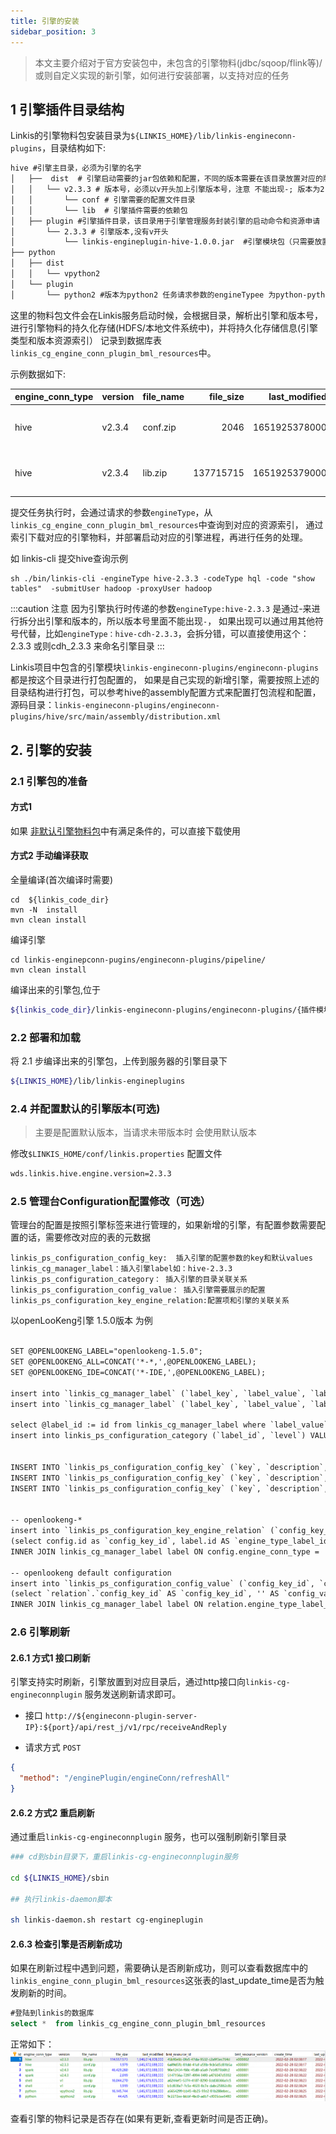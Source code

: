 ```yaml
---
title: 引擎的安装
sidebar_position: 3
---
```


> 本文主要介绍对于官方安装包中，未包含的引擎物料(jdbc/sqoop/flink等)/或则自定义实现的新引擎，如何进行安装部署，以支持对应的任务

## 1 引擎插件目录结构 

Linkis的引擎物料包安装目录为`${LINKIS_HOME}/lib/linkis-engineconn-plugins`，目录结构如下:

```html
hive #引擎主目录，必须为引擎的名字
│   ├──  dist  # 引擎启动需要的jar包依赖和配置，不同的版本需要在该目录放置对应的版本目录
│   │   └── v2.3.3 # 版本号，必须以v开头加上引擎版本号，注意 不能出现-; 版本为2.3.3  任务请求参数的engineType 为hive-2.3.3
│   │       └── conf # 引擎需要的配置文件目录
│   │       └── lib  # 引擎插件需要的依赖包
│   ├── plugin #引擎插件目录，该目录用于引擎管理服务封装引擎的启动命令和资源申请
│       └── 2.3.3 # 引擎版本,没有v开头
│           └── linkis-engineplugin-hive-1.0.0.jar  #引擎模块包（只需要放置单独的引擎包）
├── python
│   ├── dist
│   │   └── vpython2
│   └── plugin
│       └── python2 #版本为python2 任务请求参数的engineTypee 为python-python2

```

这里的物料包文件会在Linkis服务启动时候，会根据目录，解析出引擎和版本号，进行引擎物料的持久化存储(HDFS/本地文件系统中)，并将持久化存储信息(引擎类型和版本资源索引）
记录到数据库表`linkis_cg_engine_conn_plugin_bml_resources`中。

示例数据如下:

| engine_conn_type | version | file_name | file_size | last_modified | bml_resource_id | bml_resource_version | create_time | last_update_time | 
| --- | --- | --- | ---: | ---: | --- | --- | --- | --- | 
| hive | v2.3.4 | conf.zip | 2046 | 1651925378000 | 4f0353ac-5703-4b4d-942d-dbaead38b506 | v000001 | 2022-05-07 20:17:45 | 2022-05-07 20:17:45 | 
| hive | v2.3.4 | lib.zip | 137715715 | 1651925379000 | 762595b5-a6d3-4311-8133-4f8d4e0c3aa0 | v000001 | 2022-05-07 20:17:52 | 2022-05-07 20:17:52 | 

提交任务执行时，会通过请求的参数`engineType`，从`linkis_cg_engine_conn_plugin_bml_resources`中查询到对应的资源索引，
通过索引下载对应的引擎物料，并部署启动对应的引擎进程，再进行任务的处理。 

如 linkis-cli 提交hive查询示例 
```shell
sh ./bin/linkis-cli -engineType hive-2.3.3 -codeType hql -code "show tables"  -submitUser hadoop -proxyUser hadoop
``` 

:::caution 注意
因为引擎执行时传递的参数`engineType:hive-2.3.3` 是通过-来进行拆分出引擎和版本的，所以版本号里面不能出现`-`，
如果出现可以通过用其他符号代替，比如`engineType：hive-cdh-2.3.3`，会拆分错，可以直接使用这个：2.3.3 或则cdh_2.3.3 来命名引擎目录
:::


Linkis项目中包含的引擎模块`linkis-engineconn-plugins/engineconn-plugins`都是按这个目录进行打包配置的，
如果是自己实现的新增引擎，需要按照上述的目录结构进行打包，可以参考hive的assembly配置方式来配置打包流程和配置，
源码目录：`linkis-engineconn-plugins/engineconn-plugins/hive/src/main/assembly/distribution.xml`

## 2. 引擎的安装

### 2.1 引擎包的准备

#### 方式1  
如果  [非默认引擎物料包](https://linkis.apache.org/zh-CN/blog/2022/04/15/how-to-download-engineconn-plugin)中有满足条件的，可以直接下载使用 

#### 方式2 手动编译获取 

全量编译(首次编译时需要) 
```shell script
cd  ${linkis_code_dir} 
mvn -N  install 
mvn clean install  
```

编译引擎 
```shell script
cd linkis-enginepconn-pugins/engineconn-plugins/pipeline/
mvn clean install
```

编译出来的引擎包,位于
```bash
${linkis_code_dir}/linkis-engineconn-plugins/engineconn-plugins/{插件模块名}/target/out/{插件模块名}
```

### 2.2 部署和加载

将 2.1 步编译出来的引擎包，上传到服务器的引擎目录下
```bash 
${LINKIS_HOME}/lib/linkis-engineplugins
```

### 2.4 并配置默认的引擎版本(可选)

> 主要是配置默认版本，当请求未带版本时 会使用默认版本 

修改`$LINKIS_HOME/conf/linkis.properties` 配置文件  
```html
wds.linkis.hive.engine.version=2.3.3
```

### 2.5 管理台Configuration配置修改（可选）
管理台的配置是按照引擎标签来进行管理的，如果新增的引擎，有配置参数需要配置的话，需要修改对应的表的元数据  

```
linkis_ps_configuration_config_key:  插入引擎的配置参数的key和默认values
linkis_cg_manager_label：插入引擎label如：hive-2.3.3
linkis_ps_configuration_category： 插入引擎的目录关联关系
linkis_ps_configuration_config_value： 插入引擎需要展示的配置
linkis_ps_configuration_key_engine_relation:配置项和引擎的关联关系
```
以openLooKeng引擎 1.5.0版本 为例 
```html

SET @OPENLOOKENG_LABEL="openlookeng-1.5.0";
SET @OPENLOOKENG_ALL=CONCAT('*-*,',@OPENLOOKENG_LABEL);
SET @OPENLOOKENG_IDE=CONCAT('*-IDE,',@OPENLOOKENG_LABEL);

insert into `linkis_cg_manager_label` (`label_key`, `label_value`, `label_feature`, `label_value_size`, `update_time`, `create_time`) VALUES ('combined_userCreator_engineType',@OPENLOOKENG_ALL, 'OPTIONAL', 2, now(), now());
insert into `linkis_cg_manager_label` (`label_key`, `label_value`, `label_feature`, `label_value_size`, `update_time`, `create_time`) VALUES ('combined_userCreator_engineType',@OPENLOOKENG_IDE, 'OPTIONAL', 2, now(), now());

select @label_id := id from linkis_cg_manager_label where `label_value` = @OPENLOOKENG_IDE;
insert into linkis_ps_configuration_category (`label_id`, `level`) VALUES (@label_id, 2);


INSERT INTO `linkis_ps_configuration_config_key` (`key`, `description`, `name`, `default_value`, `validate_type`, `validate_range`, `engine_conn_type`, `is_hidden`, `is_advanced`, `level`, `treeName`) VALUES ('linkis.openlookeng.url', '例如:http://127.0.0.1:8080', '连接地址', 'http://127.0.0.1:8080', 'Regex', '^\\s*http://([^:]+)(:\\d+)(/[^\\?]+)?(\\?\\S*)?$', 'openlookeng', 0, 0, 1, '数据源配置');
INSERT INTO `linkis_ps_configuration_config_key` (`key`, `description`, `name`, `default_value`, `validate_type`, `validate_range`, `engine_conn_type`, `is_hidden`, `is_advanced`, `level`, `treeName`) VALUES ('linkis.openlookeng.catalog', 'catalog', 'catalog', 'system', 'None', '', 'openlookeng', 0, 0, 1, '数据源配置');
INSERT INTO `linkis_ps_configuration_config_key` (`key`, `description`, `name`, `default_value`, `validate_type`, `validate_range`, `engine_conn_type`, `is_hidden`, `is_advanced`, `level`, `treeName`) VALUES ('linkis.openlookeng.source', 'source', 'source', 'global', 'None', '', 'openlookeng', 0, 0, 1, '数据源配置');


-- openlookeng-*
insert into `linkis_ps_configuration_key_engine_relation` (`config_key_id`, `engine_type_label_id`)
(select config.id as `config_key_id`, label.id AS `engine_type_label_id` FROM linkis_ps_configuration_config_key config
INNER JOIN linkis_cg_manager_label label ON config.engine_conn_type = 'openlookeng' and label_value = @OPENLOOKENG_ALL);

-- openlookeng default configuration
insert into `linkis_ps_configuration_config_value` (`config_key_id`, `config_value`, `config_label_id`)
(select `relation`.`config_key_id` AS `config_key_id`, '' AS `config_value`, `relation`.`engine_type_label_id` AS `config_label_id` FROM linkis_ps_configuration_key_engine_relation relation
INNER JOIN linkis_cg_manager_label label ON relation.engine_type_label_id = label.id AND label.label_value = @OPENLOOKENG_ALL);

```

### 2.6 引擎刷新

#### 2.6.1 方式1 接口刷新 
引擎支持实时刷新，引擎放置到对应目录后，通过http接口向`linkis-cg-engineconnplugin` 服务发送刷新请求即可。

- 接口 `http://${engineconn-plugin-server-IP}:${port}/api/rest_j/v1/rpc/receiveAndReply`

- 请求方式 `POST`

```json
{
  "method": "/enginePlugin/engineConn/refreshAll"
}
```

#### 2.6.2 方式2 重启刷新

通过重启`linkis-cg-engineconnplugin` 服务，也可以强制刷新引擎目录

```bash
### cd到sbin目录下，重启linkis-cg-engineconnplugin服务

cd ${LINKIS_HOME}/sbin

## 执行linkis-daemon脚本

sh linkis-daemon.sh restart cg-engineplugin

```

#### 2.6.3  检查引擎是否刷新成功 

如果在刷新过程中遇到问题，需要确认是否刷新成功，则可以查看数据库中的`linkis_engine_conn_plugin_bml_resources`这张表的last_update_time是否为触发刷新的时间。
```sql
#登陆到linkis的数据库 
select *  from linkis_cg_engine_conn_plugin_bml_resources
```

正常如下： 
![bml](images/bml.png)

查看引擎的物料记录是否存在(如果有更新,查看更新时间是否正确)。
